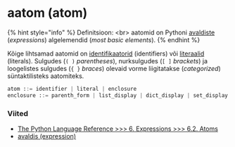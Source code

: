 # aatom \(atom\)

{% hint style="info" %}
Definitsioon: &lt;br&gt; aatomid on Pythoni [avaldiste](avaldis-expression.md) \(_expressions_\) algelemendid \(_most basic elements_\).
{% endhint %}

Kõige lihtsamad aatomid on [identifikaatorid](https://notebooks.azure.com/perfringo/projects/python/html/terminid/identifikaator.ipynb) \(identifiers\) või [literaalid](literaal-literal.md) \(literals\). Sulgudes \(`( )` _parentheses_\), nurksulgudes \(`[ ]` _brackets_\) ja loogelistes sulgudes \(`{ }` _braces_\) olevaid vorme liigitatakse \(_categorized_\) süntaktilisteks aatomiteks.

```python
atom ::= identifier | literal | enclosure
enclosure ::= parenth_form | list_display | dict_display | set_display | generator_expression | yield_atom
```

### Viited

* [The Python Language Reference &gt;&gt;&gt; 6. Expressions &gt;&gt;&gt; 6.2. Atoms](https://docs.python.org/3/reference/expressions.html#atoms)
* [avaldis \(expression\)](avaldis-expression.md)

